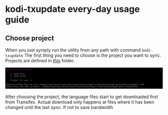 kodi-txupdate every-day usage guide
===================================

## Choose project

When you just symply run the utility from any path with command `kodi-txupdate` The first thing you need to choose is the project you want to sync. Projects are defined in [this](https://github.com/xbmc/translations/tree/master/kodi-translations) folder.

![Choose Project](screenshots/4.Choose_project.png?raw=true "Choose Project")

After choosing the project, the language files start to get downloaded first from Transifex.
Actual download only happens at files where it has been changed until the last sync. If not to save bandwidth 
